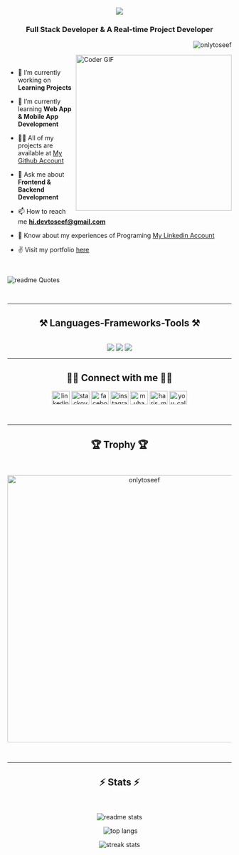   
<h1 align="center">       
    <img src="https://readme-typing-svg.herokuapp.com/?font=Righteous&size=35&center=true&vCenter=true&width=500&height=70&duration=4000&lines=Hi+There!+👋;+I'm+Muhammad+Haris+Ahsan!;" />
</h1>                                   
<h3 align="center">Full Stack Developer & A Real-time Project Developer</h3>            
<p align="right"> <img src="https://komarev.com/ghpvc/?username=onlytoseef&label=Profile%20views&color=0e75b6&style=flat" alt="onlytoseef" /> </p>

    
<img align="right" margin-top="5px" alt="Coder GIF" width=350 src="https://miro.medium.com/max/1360/0*7Q3yvSIv_t0ioJ-Z.gif" />
        
<br />
  
- 🔭 I’m currently working on **Learning Projects**        
  
- 🌱 I’m currently learning **Web App & Mobile App Development** 
  
<!-- - 👯 Explore my [Resume](https://haris-resume.tiiny.site/) -->

- 👨‍💻 All of my projects are available at [My Github Account](github.com/onlytoseef)

- 💬 Ask me about **Frontend & Backend Development**

- 📫 How to reach me **hi.devtoseef@gmail.com**

- 📄 Know about my experiences of Programing [My Linkedin Account](https://www.linkedin.com/in/muhammad-haris-ahsan-825113249/)

- ✌️ Visit my portfolio [here](https://muhammad-haris-ahsan.vercel.app/)

<br />

![readme Quotes](https://quotes-github-readme.vercel.app/api?theme=dracula)

<br />
<hr />

<h2 align="center" >⚒️ Languages-Frameworks-Tools ⚒️</h2>
<br /> 
<div  align="center" >
    <img src="https://skillicons.dev/icons?i=html,css,bootstrap,sass,javascript,react,typescript,nextjs,express,firebase,mongodb," />
    <img src="https://skillicons.dev/icons?i=mongodb,github,figma,nodejs,python,tailwind,git,nodejs,python,java," />
    <img src="https://skillicons.dev/icons?i=express,firebase,cpp,photoshop,illustrator,vscode,postman,zod," />
</div>
 
<hr/>

<h2 align="center">🤝🏻 Connect with me 🤝🏻</h2>
<p align="center">
<a href="https://linkedin.com/in/onlytoseef-825113249/" target="blank"><img align="center" src="https://raw.githubusercontent.com/rahuldkjain/github-profile-readme-generator/master/src/images/icons/Social/linked-in-alt.svg" alt="linkedin.com/in/onlytoseef-825113249/" height="30" width="40" /></a>
<a href="https://stackoverflow.com/users/stackoverflow.com/users/22488003/onlytoseef" target="blank"><img align="center" src="https://raw.githubusercontent.com/rahuldkjain/github-profile-readme-generator/master/src/images/icons/Social/stack-overflow.svg" alt="stackoverflow.com/users/22488003/onlytoseef" height="30" width="40" /></a>
<a href="https://fb.com/facebook.com/profile.php?id=100061029926998" target="blank"><img align="center" src="https://raw.githubusercontent.com/rahuldkjain/github-profile-readme-generator/master/src/images/icons/Social/facebook.svg" alt="facebook.com/profile.php?id=100061029926998" height="30" width="40" /></a>
<a href="https://instagram.com/instagram.com/you_call_me_harii_/" target="blank"><img align="center" src="https://raw.githubusercontent.com/rahuldkjain/github-profile-readme-generator/master/src/images/icons/Social/instagram.svg" alt="instagram.com/you_call_me_harii_/" height="30" width="40" /></a>
<a href="https://www.leetcode.com/muhammad_haris_ahsan" target="blank"><img align="center" src="https://raw.githubusercontent.com/rahuldkjain/github-profile-readme-generator/master/src/images/icons/Social/leet-code.svg" alt="muhammad_haris_ahsan" height="30" width="40" /></a>
<a href="https://twitter.com/haris_mughal007" target="blank"><img align="center" src="https://raw.githubusercontent.com/rahuldkjain/github-profile-readme-generator/master/src/images/icons/Social/twitter.svg" alt="haris_mughal007" height="30" width="40" /></a>
<a href="https://dev.to/you_call_me_harii_" target="blank"><img align="center" src="https://raw.githubusercontent.com/rahuldkjain/github-profile-readme-generator/master/src/images/icons/Social/devto.svg" alt="you_call_me_harii_" height="30" width="40" /></a> 
</p>
<br />
<hr />

<h2 align="center">🏆 Trophy 🏆</h2>
<br />
<p align="center"><a href="https://github.com/ryo-ma/github-profile-trophy"><img src="https://github-profile-trophy.vercel.app/?username=onlytoseef" width="600" alt="onlytoseef" /></a></p>

<br />
<hr />

<h2 align="center">⚡ Stats ⚡</h2>
<br />
<p align="center"><img src="https://github-readme-stats-salesp07.vercel.app/api?username=onlytoseef&count_private=true&show_icons=true&theme=react&rank_icon=github&border_radius=10" alt="readme stats" /></p> 

<p align="center">&nbsp;<img src="https://github-readme-stats-salesp07.vercel.app/api/top-langs/?username=onlytoseef&hide=HTML&langs_count=10&layout=compact&theme=react&border_radius=10&size_weight=0.5&count_weight=0.5&exclude_repo=github-readme-stats" alt="top langs" /></p>
<p align="center"><img src="https://github-readme-streak-stats-salesp07.vercel.app/?user=onlytoseef&count_private=true&theme=react&border_radius=10" alt="streak stats" /></p>
